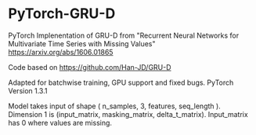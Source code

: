 # PyTorch-GRU-D
PyTorch Implenentation of GRU-D from "Recurrent Neural Networks for Multivariate Time Series with Missing Values" https://arxiv.org/abs/1606.01865

Code based on
https://github.com/Han-JD/GRU-D

Adapted for batchwise training, GPU support and fixed bugs.
PyTorch Version 1.3.1

Model takes input of shape ( n_samples, 3, features, seq_length ).
Dimension 1 is (input_matrix, masking_matrix, delta_t_matrix). Input_matrix has 0 where values are missing.
